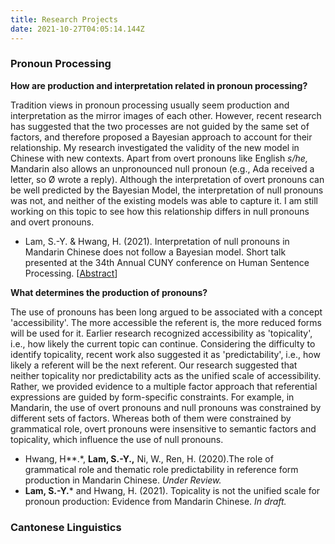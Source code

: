 ```yaml
---
title: Research Projects
date: 2021-10-27T04:05:14.144Z
---
```

### **Pronoun Processing**

**How are production and interpretation related in pronoun processing?**

Tradition views in pronoun processing usually seem production and interpretation as the mirror images of each other. However, recent research has suggested that the two processes are not guided by the same set of factors, and therefore proposed a Bayesian approach to account for their relationship. My research investigated the validity of the new model in Chinese with new contexts. Apart from overt pronouns like English *s/he,* Mandarin also allows an unpronounced null pronoun (e.g., Ada received a letter, so Ø wrote a reply). Although the interpretation of overt pronouns can be well predicted by the Bayesian Model, the interpretation of null pronouns was not, and neither of the existing models was able to capture it. I am still working on this topic to see how this relationship differs in null pronouns and overt pronouns.

* Lam, S.-Y. & Hwang, H. (2021). Interpretation of null pronouns in Mandarin Chinese does not follow a Bayesian model. Short talk presented at the 34th Annual CUNY conference on Human Sentence Processing. [[Abstract](https://www.cuny2021.io/wp-content/uploads/2021/02/CUNY_2021_abstract_126.pdf)]

**What determines the production of pronouns?**

The use of pronouns has been long argued to be associated with a concept 'accessibility'. The more accessible the referent is, the more reduced forms will be used for it. Earlier research recognized accessibility as 'topicality', i.e., how likely the current topic can continue. Considering the difficulty to identify topicality, recent work also suggested it as 'predictability', i.e., how likely a referent will be the next referent. Our research suggested that neither topicality nor predictability acts as the unified scale of accessibility. Rather, we provided evidence to a multiple factor approach that referential expressions are guided by form-specific constraints. For example, in Mandarin, the use of overt pronouns and null pronouns was constrained by different sets of factors. Whereas both of them were constrained by grammatical role, overt pronouns were insensitive to semantic factors and topicality, which influence the use of null pronouns.

* Hwang, H**.*, **Lam, S.-Y.,** Ni, W., Ren, H. (2020).The role of grammatical role and thematic role predictability in reference form production in Mandarin Chinese. *Under Review.*
* **Lam, S.-Y.*** and Hwang, H. (2021). Topicality is not the unified scale for pronoun production: Evidence from Mandarin Chinese. *In draft.*

### Cantonese Linguistics